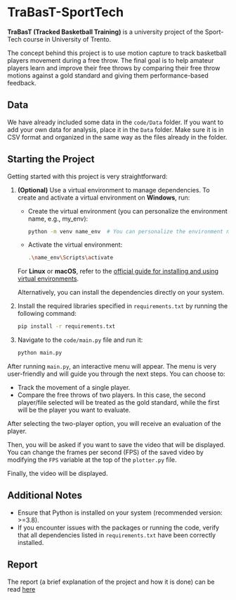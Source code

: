 # TraBasT-SportTech

**TraBasT (Tracked Basketball Training)** is a university project of the Sport-Tech course in University of Trento. 

The concept behind this project is to use motion capture to track basketball players movement during a free throw. The final goal is to help amateur players learn and improve their free throws by comparing their free throw motions against a gold standard and giving them performance-based feedback.

## Data
We have already included some data in the `code/Data` folder. If you want to add your own data for analysis, place it in the `Data` folder. Make sure it is in CSV format and organized in the same way as the files already in the folder.

## Starting the Project
Getting started with this project is very straightforward:

1. **(Optional)** Use a virtual environment to manage dependencies. To create and activate a virtual environment on **Windows**, run:

    * Create the virtual environment (you can personalize the environment name, e.g., my_env):
        ```bash
        python -m venv name_env  # You can personalize the environment name
        ```
    * Activate the virtual environment:
        ```bash
        .\name_env\Scripts\activate
        ```
    For **Linux** or **macOS**, refer to the [official guide for installing and using virtual environments](https://packaging.python.org/en/latest/guides/installing-using-pip-and-virtual-environments/).

    Alternatively, you can install the dependencies directly on your system.

2. Install the required libraries specified in `requirements.txt` by running the following command:
   ```bash
   pip install -r requirements.txt
   ````

3. Navigate to the `code/main.py` file and run it:

   ```bash
   python main.py
   ```

After running `main.py`, an interactive menu will appear. The menu is very user-friendly and will guide you through the next steps. You can choose to:

- Track the movement of a single player.
- Compare the free throws of two players. In this case, the second player/file selected will be treated as the gold standard, while the first will be the player you want to evaluate.

After selecting the two-player option, you will receive an evaluation of the player. 

Then, you will be asked if you want to save the video that will be displayed. You can change the frames per second (FPS) of the saved video by modifying the `FPS` variable at the top of the `plotter.py` file. 

Finally, the video will be displayed.

## Additional Notes
- Ensure that Python is installed on your system (recommended version: >=3.8).
- If you encounter issues with the packages or running the code, verify that all dependencies listed in `requirements.txt` have been correctly installed.

## Report
The report (a brief explanation of the project and how it is done) can be read [here](https://github.com/edofiore/TraBasT-SportTech/blob/main/Sport_Tech_Report.pdf)
